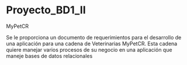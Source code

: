 # Proyecto_BD1_II
MyPetCR

  Se le proporciona un documento de requerimientos para el desarrollo de una aplicación
  para una cadena de Veterinarias MyPetCR. Esta cadena quiere manejar varios procesos de su
  negocio en una aplicación que maneje bases de datos relacionales

